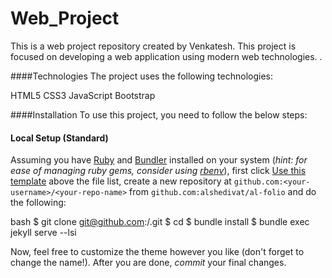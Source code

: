 # Web_Project

This is a web project repository created by Venkatesh. This project is focused on developing a web application using modern web technologies. .

####Technologies
The project uses the following technologies:

HTML5
CSS3
JavaScript
Bootstrap

####Installation
To use this project, you need to follow the below steps:

#### Local Setup (Standard)

Assuming you have [Ruby](https://www.ruby-lang.org/en/downloads/) and [Bundler](https://bundler.io/) installed on your system (*hint: for ease of managing ruby gems, consider using [rbenv](https://github.com/rbenv/rbenv)*), first click [Use this template](https://docs.github.com/repositories/creating-and-managing-repositories/creating-a-repository-from-a-template) above the file list, create a new repository at `github.com:<your-username>/<your-repo-name>` from `github.com:alshedivat/al-folio` and do the following:

bash
$ git clone git@github.com:<your-username>/<your-repo-name>.git
$ cd <your-repo-name>
$ bundle install
$ bundle exec jekyll serve --lsi


Now, feel free to customize the theme however you like (don't forget to change the name!).
After you are done, *commit* your final changes.

